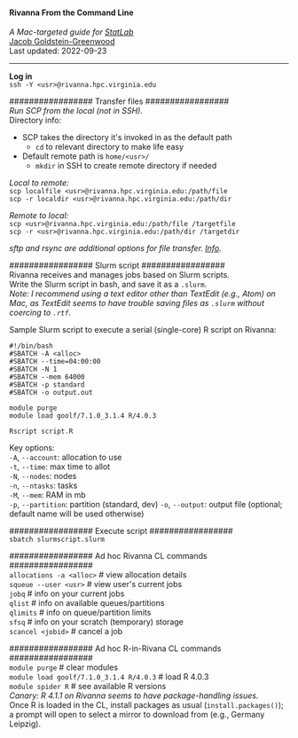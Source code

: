 #### Rivanna From the Command Line
_A Mac-targeted guide for [StatLab](https://data.library.virginia.edu/statlab/)_  
[Jacob Goldstein-Greenwood](https://github.com/jacob-gg)  
Last updated: 2022-09-23  

---
**Log in**  
`ssh -Y <usr>@rivanna.hpc.virginia.edu`

################# Transfer files #################  
_Run SCP from the local (not in SSH)._  
Directory info:
- SCP takes the directory it's invoked in as the default path
  - `cd` to relevant directory to make life easy
- Default remote path is `home/<usr>/`
  - `mkdir` in SSH to create remote directory if needed

_Local to remote:_  
`scp localfile <usr>@rivanna.hpc.virginia.edu:/path/file`  
`scp -r localdir <usr>@rivanna.hpc.virginia.edu:/path/dir`

_Remote to local:_  
`scp <usr>@rivanna.hpc.virginia.edu:/path/file /targetfile`  
`scp -r <usr>@rivanna.hpc.virginia.edu:/path/dir /targetdir`

_sftp and rsync are additional options for file transfer. [Info](https://www.rc.virginia.edu/userinfo/rivanna/logintools/cl-data-transfer/#file-transfer-from-local-to-remote)._

################# Slurm script #################  
Rivanna receives and manages jobs based on Slurm scripts.  
Write the Slurm script in bash, and save it as a `.slurm`.<br>
_Note: I recommend using a text editor other than TextEdit (e.g., Atom) on Mac, as TextEdit seems to have trouble saving files as `.slurm` without coercing to `.rtf`._

Sample Slurm script to execute a serial (single-core) R script on Rivanna:
```
#!/bin/bash
#SBATCH -A <alloc>
#SBATCH --time=04:00:00
#SBATCH -N 1
#SBATCH --mem 64000
#SBATCH -p standard
#SBATCH -o output.out

module purge
module load goolf/7.1.0_3.1.4 R/4.0.3

Rscript script.R
```

Key options:  
`-A`, `--account`: allocation to use  
`-t`, `--time`: max time to allot  
`-N`, `--nodes`: nodes  
`-n`, `--ntasks`: tasks  
`-M`, `--mem`: RAM in mb  
`-p`, `--partition`: partition (standard, dev)
`-o`, `--output`: output file (optional; default name will be used otherwise)

################# Execute script #################  
`sbatch slurmscript.slurm`

################# Ad hoc Rivanna CL commands #################  
`allocations -a <alloc>` # view allocation details  
`squeue --user <usr>` # view user's current jobs  
`jobq` # info on your current jobs  
`qlist` # info on available queues/partitions  
`qlimits` # info on queue/partition limits  
`sfsq` # info on your scratch (temporary) storage  
`scancel <jobid>` # cancel a job  

################# Ad hoc R-in-Rivana CL commands #################  
`module purge` # clear modules  
`module load goolf/7.1.0_3.1.4 R/4.0.3` # load R 4.0.3  
`module spider R` # see available R versions  
_Canary: R 4.1.1 on Rivanna seems to have package-handling issues._  
Once R is loaded in the CL, install packages as usual (`install.packages()`); a prompt will open to select a mirror to download from (e.g., Germany Leipzig).

